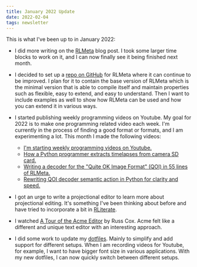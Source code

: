 ```yaml
---
title: January 2022 Update
date: 2022-02-04
tags: newsletter
---
```


This is what I've been up to in January 2022:

* I did more writing on the [RLMeta](/writing/rlmeta-poster-2/index.html) blog
  post. I took some larger time blocks to work on it, and I can now finally see
  it being finished next month.

* I decided to set up a [repo on
  GitHub](https://github.com/rickardlindberg/rlmeta) for RLMeta where it can
  continue to be improved. I plan for it to contain the base version of RLMeta
  which is the minimal version that is able to compile itself and maintain
  properties such as flexible, easy to extend, and easy to understand. Then I
  want to include examples as well to show how RLMeta can be used and how you
  can extend it in various ways.

* I started publishing weekly programming videos on Youtube. My goal for 2022
  is to make one programming related video each week. I'm currently in the
  process of finding a good format or formats, and I am experimenting a lot.
  This month I made the following videos:

    * [I'm starting weekly programming videos on Youtube.](https://youtu.be/NsVERD6Xvvw)
    * [How a Python programmer extracts timelapses from camera SD card.](https://youtu.be/6lqdJvSuZpk)
    * [Writing a decoder for the "Quite OK Image Format" (QOI) in 55 lines of RLMeta.](https://youtu.be/aT2XbyMv53E)
    * [Rewriting QOI decoder semantic action in Python for clarity and speed.](https://youtu.be/V3oUnhyCSkY)

* I got an urge to write a projectional editor to learn more about projectional
  editing. It's something I've been thinking about before and have tried to
  incorporate a bit in [RLiterate](/projects/rliterate/index.html).

* I watched [A Tour of the Acme Editor](https://youtu.be/dP1xVpMPn8M) by Russ
  Cox. Acme felt like a different and unique text editor with an interesting
  approach.

* I did some work to update my
  [dotfiles](https://github.com/rickardlindberg/dotfiles/). Mainly to simplify
  and add support for different setups. When I am recording videos for Youtube,
  for example, I want to have bigger font size in various applications. With my
  new dotfiles, I can now quickly switch between different setups.
